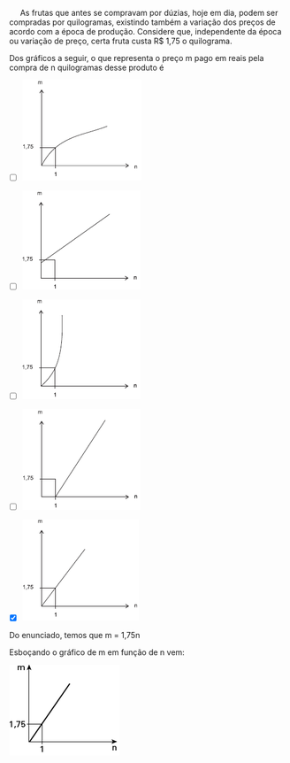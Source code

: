 

     As frutas que antes se compravam por dúzias, hoje em dia, podem ser compradas por quilogramas, existindo também a variação dos preços de acordo com a época de produção. Considere que, independente da época ou variação de preço, certa fruta custa R$ 1,75 o quilograma.

Dos gráficos a seguir, o que representa o preço m pago em reais pela compra de n quilogramas desse produto é



- [ ] ![](4df056b6-1550-5fbf-bec3-3ed3799ea548.png)
- [ ] ![](af24f32f-001a-096d-6065-5bb5c6963d66.png)
- [ ] ![](1e31d301-4d0d-e98f-57f3-8f5b76685a2e.png)
- [ ] ![](b2e2d2e7-abc1-fbc9-d2a6-ee3f37a6eb3c.png)
- [x] ![](4d92b181-75b2-c1c6-20fa-7a08c51c2199.png)


Do enunciado, temos que m = 1,75n

Esboçando o gráfico de m em função de n vem:

![](f4a435a1-c56f-cdd8-b4a0-ae284c9da85f.png)

        